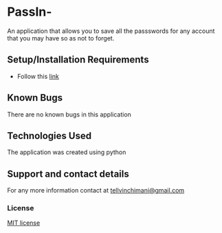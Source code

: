 # PassIn-
An application that allows you to save all the passswords for any account that you may have so as not to forget.
## Setup/Installation Requirements
* Follow this [link](https://github.com/Tellvinch/PassIn-)

## Known Bugs
There are no known bugs in this application
## Technologies Used
The application was created using python
## Support and contact details
For any  more information contact at tellvinchimani@gmail.com
### License
<a href="https://opensource.org/licenses/MIT">MIT license<a>
